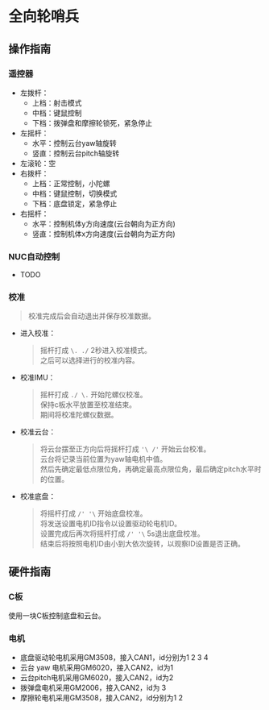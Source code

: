 # 全向轮哨兵

## 操作指南

### 遥控器

- 左拨杆：
  - 上档：射击模式
  - 中档：键鼠控制
  - 下档：拨弹盘和摩擦轮锁死，紧急停止
- 左摇杆：
  - 水平：控制云台yaw轴旋转
  - 竖直：控制云台pitch轴旋转
- 左滚轮：空
- 右拨杆：
  - 上档：正常控制，小陀螺
  - 中档：键鼠控制，切换模式
  - 下档：底盘锁定，紧急停止
- 右摇杆：
  - 水平：控制机体y方向速度(云台朝向为正方向)
  - 竖直：控制机体x方向速度(云台朝向为正方向)

### NUC自动控制

- TODO

### 校准

> 校准完成后会自动退出并保存校准数据。

- 进入校准：
  > 摇杆打成 `\. ./` 2秒进入校准模式。\
  > 之后可以选择进行的校准内容。
- 校准IMU：
  > 摇杆打成 `./ \.` 开始陀螺仪校准。\
  > 保持c板水平放置至校准结束。\
  > 期间将校准陀螺仪数据。
- 校准云台：
  > 将云台摆至正方向后将摇杆打成 `'\ /'` 开始云台校准。\
  > 云台将记录当前位置为yaw轴电机中值。\
  > 然后先确定最低点限位角，再确定最高点限位角，最后确定pitch水平时的位置。
- 校准底盘：
  > 将摇杆打成 `/' '\` 开始底盘校准。\
  > 将发送设置电机ID指令以设置驱动轮电机ID。\
  > 设置完成后再次将摇杆打成 `/' '\` 5s退出底盘校准。\
  > 结束后将按照电机ID由小到大依次旋转，以观察ID设置是否正确。

## 硬件指南

### C板

使用一块C板控制底盘和云台。

### 电机

- 底盘驱动轮电机采用GM3508，接入CAN1，id分别为1 2 3 4
- 云台 yaw 电机采用GM6020，接入CAN2，id为1
- 云台pitch电机采用GM6020，接入CAN2，id为2
- 拨弹盘电机采用GM2006，接入CAN2，id为 3
- 摩擦轮电机采用GM3508，接入CAN2，id分别为1 2
